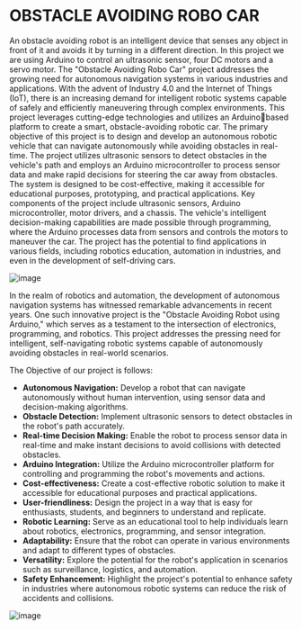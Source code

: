 # **OBSTACLE AVOIDING ROBO CAR**

An obstacle avoiding robot is an intelligent device that senses any object in front of it and avoids it by turning in a different direction. In this project we are using Arduino to control an ultrasonic sensor, four DC motors and a servo motor. The "Obstacle Avoiding Robo Car" project addresses the growing need for autonomous navigation systems in various industries and applications. With the advent of Industry 4.0 and the Internet of Things (IoT), there is an increasing demand for intelligent robotic systems capable of safely and efficiently maneuvering through complex environments. This project leverages cutting-edge technologies and utilizes an Arduinobased platform to create a smart, obstacle-avoiding robotic car. The primary objective of this project is to design and develop an autonomous robotic vehicle that can navigate autonomously while avoiding obstacles in real-time. The project utilizes ultrasonic sensors to detect obstacles in the vehicle's path and employs an Arduino microcontroller to process sensor data and make rapid decisions for steering the car away from obstacles. The system is designed to be cost-effective, making it accessible for educational purposes, prototyping, and practical applications. Key components of the project include ultrasonic sensors, Arduino microcontroller, motor drivers, and a chassis. The vehicle's intelligent decision-making capabilities are made possible through programming, where the Arduino processes data from sensors and controls the motors to maneuver the car. The project has the potential to find applications in various fields, including robotics education, automation in industries, and even in the development of self-driving cars.

![image](https://github.com/Inish2609/Obstacle_Avoidance_Robo_Car/assets/104201746/f99ad1fb-bc8b-41c5-b15a-d9039581b6ae)

In the realm of robotics and automation, the development of autonomous navigation systems has witnessed remarkable advancements in recent years. One such innovative project is the "Obstacle Avoiding Robot using Arduino," which serves as a testament to the intersection of electronics, programming, and robotics. This project addresses the pressing need for intelligent, self-navigating robotic systems capable of autonomously avoiding obstacles in real-world scenarios.

The Objective of our project is follows:

- **Autonomous Navigation:** Develop a robot that can navigate autonomously without human intervention, using sensor data and decision-making algorithms.
-	**Obstacle Detection:** Implement ultrasonic sensors to detect obstacles in the robot's path accurately.
-	**Real-time Decision Making:** Enable the robot to process sensor data in real-time and make instant decisions to avoid collisions with detected obstacles.
-	**Arduino Integration:** Utilize the Arduino microcontroller platform for controlling and programming the robot's movements and actions.
-	**Cost-effectiveness:** Create a cost-effective robotic solution to make it accessible for educational purposes and practical applications.
-	**User-friendliness:** Design the project in a way that is easy for enthusiasts, students, and beginners to understand and replicate.
-	**Robotic Learning:** Serve as an educational tool to help individuals learn about robotics, electronics, programming, and sensor integration.
-	**Adaptability:** Ensure that the robot can operate in various environments and adapt to different types of obstacles.
-	**Versatility:** Explore the potential for the robot's application in scenarios such as surveillance, logistics, and automation.
-	**Safety Enhancement:** Highlight the project's potential to enhance safety in industries where autonomous robotic systems can reduce the risk of accidents and collisions.

![image](https://github.com/Inish2609/Obstacle_Avoidance_Robo_Car/assets/104201746/3c850b60-8b12-43fc-ad24-82242ffe76b1)
